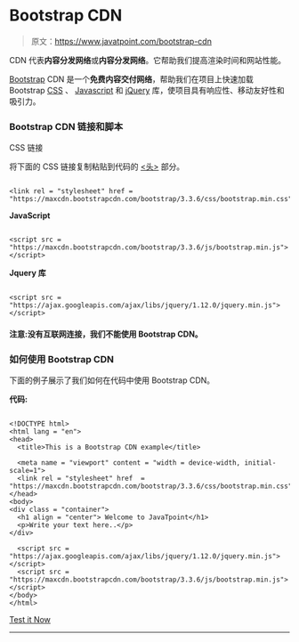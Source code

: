 # Bootstrap CDN

> 原文：<https://www.javatpoint.com/bootstrap-cdn>

CDN 代表**内容分发网络**或**内容分发网络**。它帮助我们提高渲染时间和网站性能。

[Bootstrap](https://www.javatpoint.com/bootstrap-tutorial) CDN 是一个**免费内容交付网络**，帮助我们在项目上快速加载 Bootstrap [CSS](https://www.javatpoint.com/css-tutorial) 、 [Javascript](https://www.javatpoint.com/javascript-tutorial) 和 [jQuery](https://www.javatpoint.com/jquery-tutorial) 库，使项目具有响应性、移动友好性和吸引力。

### Bootstrap CDN 链接和脚本

CSS 链接

将下面的 CSS 链接复制粘贴到代码的 [<头>](https://www.javatpoint.com/html-head) 部分。

```

<link rel = "stylesheet" href = "https://maxcdn.bootstrapcdn.com/bootstrap/3.3.6/css/bootstrap.min.css"/>  

```

**JavaScript**

```

<script src =  "https://maxcdn.bootstrapcdn.com/bootstrap/3.3.6/js/bootstrap.min.js"></script>  

```

**Jquery 库**

```

<script src = "https://ajax.googleapis.com/ajax/libs/jquery/1.12.0/jquery.min.js"></script>  

```

#### 注意:没有互联网连接，我们不能使用 Bootstrap CDN。

### 如何使用 Bootstrap CDN

下面的例子展示了我们如何在代码中使用 Bootstrap CDN。

**代码:**

```

<!DOCTYPE html>  
<html lang = "en">  
<head>  
  <title>This is a Bootstrap CDN example</title>  

  <meta name = "viewport" content = "width = device-width, initial-scale=1">  
  <link rel = "stylesheet" href  = "https://maxcdn.bootstrapcdn.com/bootstrap/3.3.6/css/bootstrap.min.css">  
</head>  
<body>  
<div class = "container">  
  <h1 align = "center"> Welcome to JavaTpoint</h1>  
  <p>Write your text here..</p>   
</div>  

  <script src = "https://ajax.googleapis.com/ajax/libs/jquery/1.12.0/jquery.min.js"></script>  
  <script src = "https://maxcdn.bootstrapcdn.com/bootstrap/3.3.6/js/bootstrap.min.js"></script>  
</body>  
</html>

```

[Test it Now](https://www.javatpoint.com/oprweb/test.jsp?filename=BootstrapCDN)

* * *